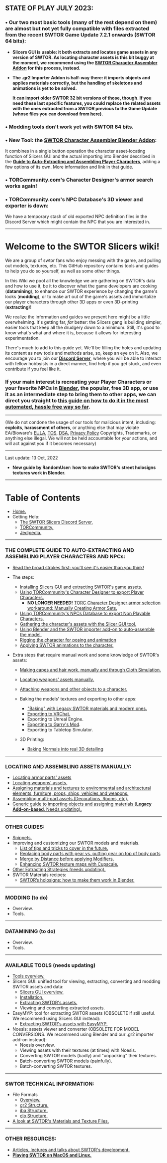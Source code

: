 ## STATE OF PLAY JULY 2023:

### • Our two most basic tools (many of the rest depend on them) are almost but not yet fully compatible with files extracted from the recent SWTOR Game Update 7.2.1 onwards (SWTOR 64 bits):
* **Slicers GUI is usable: it both extracts and locates game assets in any version of SWTOR. As locating character assets is this bit buggy at the moment, we recommend using the [SWTOR Character Assembler Addon](https://github.com/SWTOR-Slicers/SWTOR-Character-Assembler) for this process, instead.**
* **The .gr2 Importer Addon is half-way there: it imports objects and applies materials correctly, but the handling of skeletons and animations is yet to be solved.**

  **It can import older SWTOR 32 bit versions of those, though. If you need these last specific features, you could replace the related assets with the ones extracted from a SWTOR previous to the Game Update (whose files you can download from [here](https://drive.google.com/drive/folders/1ZkBNz1cK_IXBxBd4OIYL1jRImnnfHXKW?usp=sharing)).**

### • Modding tools don't work yet with SWTOR 64 bits.

### • New Tool: the [SWTOR Character Assembler Blender Addon](https://github.com/SWTOR-Slicers/SWTOR-Character-Assembler):  
It combines in a single button operation the character asset-locating function of Slicers GUI and the actual importing into Blender described in the **[Guide to Auto-Extracting and Assembling Player Characters](https://github.com/SWTOR-Slicers/WikiPedia/wiki/locating-swtor-characters-assets-automatically)**, adding a few options of its own. More information and link in that guide.

### • TORCommunity.com's Character Designer's armor search works again!

### • TORCommunity.com's NPC Database's 3D viewer and exporter is down:
We have a temporary stash of old exported NPC definition files in the Discord Server which might contain the NPC that you are interested in.

___


# Welcome to the SWTOR Slicers wiki!

We are a group of swtor fans who enjoy messing with the game, and pulling out models, textures, etc. This GitHub repository contains tools and guides to help you do so yourself, as well as some other things.

In this Wiki we pool all the knowledge we are gathering on SWTOR's data and how to use it, be it to discover what the game developers are cooking (**datamining**), to enhance our SWTOR experience by changing the game's looks (**modding**), or to make art out of the game's assets and immortalize our player characters through other 3D apps or even 3D-printing (**extracting**)!

We realize the information and guides we present here might be a little overwhelming. It's getting far, _far_ better: the Slicers gang is building simpler, easier tools that keep all the drudgery down to a minimum. Still, it's good to know what's what and where it is, because it allows for interesting experimentation.

There's much to add to this guide yet. We'll be filling the holes and updating its content as new tools and methods arise, so, keep an eye on it. Also, we encourage you to join our [**Discord Server**](https://discord.gg/XfHFjSN), where you will be able to interact with fellow hobbyists in a direct manner, find help if you get stuck, and even contribute if you feel like it.

### If your main interest is recreating your Player Characters or your favorite NPCs in [Blender](https://blender.org/), the popular, free 3D app, or use it as an intermediate step to bring them to other apps, we can direct you straight to [this guide on how to do it in the most automated, hassle free way so far](https://github.com/SWTOR-Slicers/WikiPedia/wiki/locating-swtor-characters-assets-automatically).

---
(We do not condone the usage of our tools for malicious intent, including: **exploits**, **harassment of others**, or anything else that may violate EA/Bioware's [EULA](https://www.swtor.com/legalnotices/euala), [TOS](http://www.swtor.com/legalnotices/termsofservice), [DSA](https://www.swtor.com/legalnotices/digitalservicesagreement), [Privacy Policy](https://www.swtor.com/legalnotices/privacypolicy) Copyrights, Trademarks, or anything else illegal. We will not be held accountable for your actions, and will act against you if it becomes necessary)


***

Last update: 13 Oct, 2022
*  **New guide by RandomUser: how to make SWTOR's street holosigns textures work in Blender.**

***

# Table of Contents
* [Home.](https://github.com/SWTOR-Slicers/WikiPedia/wiki)
* Getting Help:
  * [The SWTOR Slicers Discord Server.](https://discord.gg/XfHFjSN)
  * [TORCommunity.](https://github.com/SWTOR-Slicers/WikiPedia/wiki/TORCommunity)
  * [Jedipedia.](https://github.com/SWTOR-Slicers/WikiPedia/wiki/JediPedia)

***

### THE COMPLETE GUIDE TO AUTO-EXTRACTING AND ASSEMBLING PLAYER CHARACTERS AND NPCs:
  * [Read the broad strokes first: you'll see it's easier than you think!](https://github.com/SWTOR-Slicers/WikiPedia/wiki/locating-swtor-characters-assets-automatically)
  * The steps:
    * [Installing Slicers GUI and extracting SWTOR's game assets.](https://github.com/SWTOR-Slicers/WikiPedia/wiki/Installing-Slicers-GUI-and-extracting-SWTOR-game-assets)
    * [Using TORCommunity's Character Designer to export Player Characters.](https://github.com/SWTOR-Slicers/WikiPedia/wiki/Using-TORCommunity-Character-Designer)
      * **NO LONGER NEEDED!** [TORC Character Designer armor selection workaround: Manually Creating Armor Sets.]([https://github.com/SWTOR-Slicers/WikiPedia/wiki/TORC-Character-Designer:-Manually-Creating-Armor-Sets](https://github.com/SWTOR-Slicers/WikiPedia/wiki/TORC-Character-Designer-and-Manually-Creating-Armor-Sets))
    * [Using TORCommunity's NPCs Database to export Non Playable Characters.](https://github.com/SWTOR-Slicers/WikiPedia/wiki/Using-TORCommunity-NPCs-Database)
    * [Gathering the character's assets with the Slicer GUI tool.](https://github.com/SWTOR-Slicers/WikiPedia/wiki/Gathering-the-character-assets-with-the-Slicer-GUI-tool)
    * [Using Blender and the SWTOR importer add-on to auto-assemble the model.](https://github.com/SWTOR-Slicers/WikiPedia/wiki/Using-Blender-and-the-SWTOR-importer-add-on-to-auto-assemble-the-model)
    * [Rigging the character for posing and animation](https://github.com/SWTOR-Slicers/WikiPedia/wiki/Binding-a-character-to-a-posing-skeleton)
    * [Applying SWTOR animations to the character.](https://github.com/SWTOR-Slicers/WikiPedia/wiki/Applying-SWTOR-animations-to-a-skeleton)  

* Extra steps that require manual work and some knowledge of SWTOR's assets:
    * [Making capes and hair work, manually and through Cloth Simulation.](https://github.com/SWTOR-Slicers/WikiPedia/wiki/Making-capes-and-hair-work,-manually-and-through-Cloth-Simulation)
    * [Locating weapons' assets manually.](https://github.com/SWTOR-Slicers/WikiPedia/wiki/Locating-weapons-assets)
    * [Attaching weapons and other objects to a character.](https://github.com/SWTOR-Slicers/WikiPedia/wiki/Attaching-weapons-and-other-objects-to-a-character)

  * Baking the models' textures and exporting to other apps:
    * ["Baking" with Legacy SWTOR materials and modern ones.](https://github.com/SWTOR-Slicers/WikiPedia/wiki/Baking-the-models-to-export-them-to-other-apps)
    * [Exporting to VRChat.](https://github.com/SWTOR-Slicers/WikiPedia/wiki/Exporting-SWTOR-models-to-VRChat)
    * Exporting to Unreal Engine.
    * [Exporting to Garry's Mod](https://github.com/SWTOR-Slicers/WikiPedia/wiki/Exporting-to-Garry-Mod-(GMod)).
    * Exporting to Tabletop Simulator.
  * 3D Printing:
    * [Baking Normals into real 3D detailing](https://github.com/SWTOR-Slicers/WikiPedia/wiki/Baking-Normals)

***

### LOCATING AND ASSEMBLING ASSETS MANUALLY:

* [Locating armor parts' assets](https://github.com/SWTOR-Slicers/WikiPedia/wiki/Locating-Armor-Parts-Assets)
* [Locating weapons' assets.](https://github.com/SWTOR-Slicers/WikiPedia/wiki/Locating-weapons-assets)
* [Assigning materials and textures to environmental and architectural elements, furniture, props, ships, vehicles and weapons.](https://github.com/SWTOR-Slicers/WikiPedia/wiki/Assigning-materials-and-textures-to-environmental-and-architectural-elements,-furniture,-props,-ships,-vehicles-and-weapons)
* [Assembling multi-part assets (Decorations, Rooms, etc).](https://github.com/SWTOR-Slicers/WikiPedia/wiki/Assembling-Multi-Part-Assets-(Decorations,-Rooms,-etc))
* [Generic guide to importing objects and assigning materials (**Legacy Add-on-based**. Needs updating).](https://github.com/SWTOR-Slicers/WikiPedia/wiki/Importing-Objects-and-Assigning-Materials-in-Blender)

***

### OTHER GUIDES:

  * [Snippets.](https://github.com/SWTOR-Slicers/WikiPedia/wiki/Snippets)
  * Improving and customizing our SWTOR models and materials.
    * [List of tips and tricks to cover in the future.](https://github.com/SWTOR-Slicers/WikiPedia/wiki/Blender-and-SWTOR-Tips-and-Tricks)
    * [Replacing body parts with gear vs. putting gear on top of body parts](https://github.com/SWTOR-Slicers/WikiPedia/wiki/Replacing-body-parts-with-gear-vs.-putting-gear-on-top-of-body-parts)
    * [Merge by Distance before applying Modifiers.](https://github.com/SWTOR-Slicers/WikiPedia/wiki/Merge-by-Distance-before-applying-Modifiers)
    * [Enhancing SWTOR texture maps with Cupscale.](https://github.com/SWTOR-Slicers/WikiPedia/wiki/Enhancing-SWTOR-texture-maps-with-Cupscale)
  * [Other Extracting Strategies (needs updating).](https://github.com/SWTOR-Slicers/WikiPedia/wiki/Extracting-strategies)
  * SWTOR Materials recipes:
    * [SWTOR’s holosigns: how to make them work in Blender.](https://github.com/SWTOR-Slicers/WikiPedia/wiki/SWTOR-holographic-signs:-how-to-make-them-work)
***

### MODDING (to do)
* Overview.
* Tools.

***

### DATAMINING (to do)
* Overview.
* Tools.

***

### AVAILABLE TOOLS (needs updating)

* [Tools overview.](https://github.com/SWTOR-Slicers/WikiPedia/wiki/Tools-overview)
* Slicers GUI: unified tool for viewing, extracting, converting and modding SWTOR assets and data:
  * [Slicers GUI overview.](https://github.com/SWTOR-Slicers/WikiPedia/wiki/Slicers-GUI-overview)
  * [Installation.](https://github.com/SWTOR-Slicers/WikiPedia/wiki/Slicers-GUI-Installation)
  * [Extracting SWTOR's assets.](https://github.com/SWTOR-Slicers/WikiPedia/wiki/Extracting-SWTOR's-assets-with-the-Slicers-GUI)
  * Viewing and converting extracted assets.
* EasyMYP: tool for extracting SWTOR assets (OBSOLETE if still useful. We recommend using Slicers GUI instead):
  * [Extracting SWTOR's assets with EasyMYP.](https://github.com/SWTOR-Slicers/WikiPedia/wiki/Extracting-SWTOR-assets-with-EasyMYP)
* Noesis: assets viewer and converter (OBSOLETE FOR MODEL CONVERSIONS. We recommend using Blender and our .gr2 importer add-on instead):
  * Noesis overview.
  * Viewing assets with their textures (at times) with Noesis.
  * Converting SWTOR models (badly) and "unpacking" their textures.
  * Batch-converting SWTOR models (painfully).
  * Batch-converting SWTOR textures. 

***

### SWTOR TECHNICAL INFORMATION:
* File Formats
  * [Overview.](https://github.com/SWTOR-Slicers/WikiPedia/wiki/File-Formats)
  * [gr2 Structure.](https://github.com/SWTOR-Slicers/WikiPedia/wiki/GR2-File-Structure)
  * [jba Structure.](https://github.com/SWTOR-Slicers/WikiPedia/wiki/JBA-File-Structure)
  * [clo Structure.](https://github.com/SWTOR-Slicers/WikiPedia/wiki/CLO-File-Structure)
* [A look at SWTOR's Materials and Texture Files.](https://github.com/SWTOR-Slicers/WikiPedia/wiki/SWTOR-materials-and-texture-files)

***

### OTHER RESOURCES:
* [Articles, lectures and talks about SWTOR's development.](https://github.com/SWTOR-Slicers/WikiPedia/wiki/Articles,-lectures-and-talks)
* [**Playing SWTOR on MacOS and Linux.**](https://github.com/SWTOR-Slicers/WikiPedia/wiki/playing-swtor-on-other-operating-systems)
